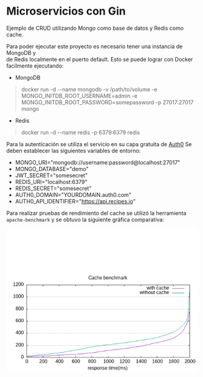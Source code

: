 Microservicios con Gin
======================

Ejemplo de CRUD utilizando Mongo como base de datos y Redis como cache.

Para poder ejecutar este proyecto es necesario tener una instancia de MongoDB y  
de Redis localmente en el puerto default.
Esto se puede lograr con Docker facilmente ejecutando:

* MongoDB

> docker run -d --name mongodb -v /path/to/volume -e MONGO_INITDB_ROOT_USERNAME=admin -e MONGO_INITDB_ROOT_PASSWORD=somepassword -p 27017:27017 mongo

* Redis
  
> docker run -d --name redis -p 6379:6379 redis 

Para la autenticación se utiliza el servicio en su capa gratuita de [Auth0](https://auth0.com/es)
Se deben establecer las siguientes variables de entorno:

- MONGO_URI="mongodb://username:password@localhost:27017"
- MONGO_DATABASE="demo"
- JWT_SECRET="somesecret"
- REDIS_URI="localhost:6379"
- REDIS_SECRET="somesecret"
- AUTH0_DOMAIN="YOURDOMAIN.auth0.com"
- AUTH0_API_IDENTIFIER="https://api.recipes.io"

Para realizar pruebas de rendimiento del cache se utilizó la herramienta 
`apache-benchmark` y se obtuvo la siguiente gráfica comparativa:

![Comparación Cache](benchmark/benchmark.png)
